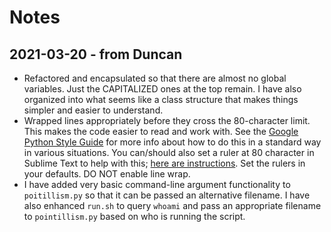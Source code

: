 # Notes

## 2021-03-20 - from Duncan

  * Refactored and encapsulated so that there are almost no global variables.
    Just the CAPITALIZED ones at the top remain. I have also organized into
    what seems like a class structure that makes things simpler and easier to
    understand.
  * Wrapped lines appropriately before they cross the 80-character limit. This
    makes the code easier to read and work with. See the
    [Google Python Style Guide][1] for more info about how to do this in a
    standard way in various situations. You can/should also set a ruler at 80
    character in Sublime Text to help with this; [here are instructions][2]. Set
    the rulers in your defaults. DO NOT enable line wrap.
  * I have added very basic command-line argument functionality to
    `poitillism.py` so that it can be passed an alternative filename. I have
    also enhanced `run.sh` to query `whoami` and pass an appropriate filename
    to `pointillism.py` based on who is running the script.

[1]: https://google.github.io/styleguide/pyguide.html
[2]: https://stackoverflow.com/a/25901060